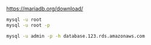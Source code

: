 https://mariadb.org/download/

```sh
mysql -u root
mysql -u root -p

mysql -u admin -p -h database.123.rds.amazonaws.com

```
